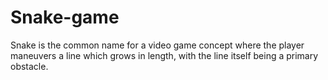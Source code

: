 # Snake-game
Snake is the common name for a video game concept where the player maneuvers a line which grows in length, with the line itself being a primary obstacle.
